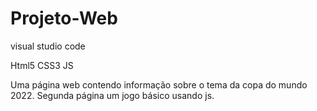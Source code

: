 # Projeto-Web
visual studio code  

Html5 
CSS3 
JS  

Uma página web contendo informação sobre o tema da copa do mundo 2022. 
Segunda página um jogo básico usando js.

